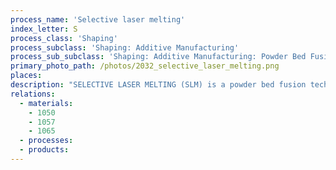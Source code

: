 ```yaml
---
process_name: 'Selective laser melting'
index_letter: S
process_class: 'Shaping'
process_subclass: 'Shaping: Additive Manufacturing'
process_sub_subclass: 'Shaping: Additive Manufacturing: Powder Bed Fusion'
primary_photo_path: /photos/2032_selective_laser_melting.png
places: 
description: "SELECTIVE LASER MELTING (SLM) is a powder bed fusion technique. A laser beam is scanned across the surface, as with Selective Laser Sintering (SLS), but in this case it completely melts the powder locally to produce a fully dense model without the need for infiltration. As each layer is completed a new thin layer of powder is swept over the top by a wiper or milling head and the process repeated. Although analogous to EBM, the substrate is not heated so the temperature of the object increases during production. The result is an unusual microstructure unlike that of parts which have been cast. As with other additive manufacturing processes, a CAD solid model of the part is required."
relations: 
  - materials: 
    - 1050
    - 1057
    - 1065
  - processes: 
  - products: 
---
```

